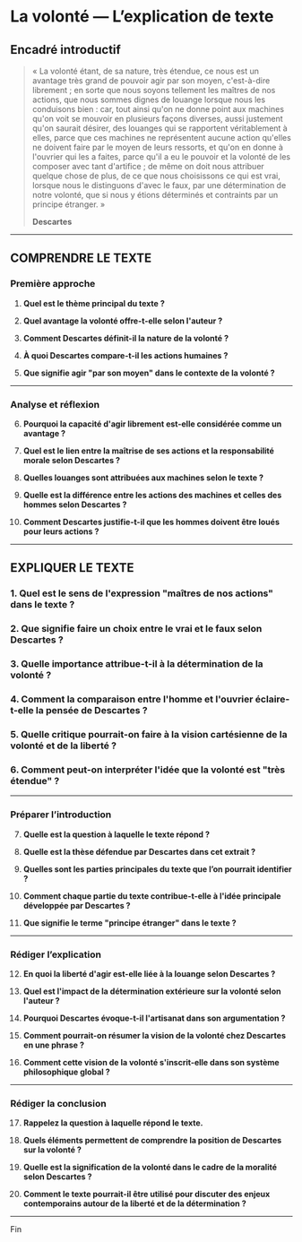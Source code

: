 # La volonté — L’explication de texte

## Encadré introductif
> « La volonté étant, de sa nature, très étendue, ce nous est un avantage très grand de pouvoir agir par son moyen, c'est-à-dire librement ; en sorte que nous soyons tellement les maîtres de nos actions, que nous sommes dignes de louange lorsque nous les conduisons bien : car, tout ainsi qu'on ne donne point aux machines qu'on voit se mouvoir en plusieurs façons diverses, aussi justement qu'on saurait désirer, des louanges qui se rapportent véritablement à elles, parce que ces machines ne représentent aucune action qu'elles ne doivent faire par le moyen de leurs ressorts, et qu'on en donne à l'ouvrier qui les a faites, parce qu'il a eu le pouvoir et la volonté de les composer avec tant d'artifice ; de même on doit nous attribuer quelque chose de plus, de ce que nous choisissons ce qui est vrai, lorsque nous le distinguons d'avec le faux, par une détermination de notre volonté, que si nous y étions déterminés et contraints par un principe étranger. »
>
> **Descartes**

---

## COMPRENDRE LE TEXTE

### Première approche

1. **Quel est le thème principal du texte ?**

2. **Quel avantage la volonté offre-t-elle selon l'auteur ?**

3. **Comment Descartes définit-il la nature de la volonté ?**

4. **À quoi Descartes compare-t-il les actions humaines ?**

5. **Que signifie agir "par son moyen" dans le contexte de la volonté ?**

---

### Analyse et réflexion

6. **Pourquoi la capacité d'agir librement est-elle considérée comme un avantage ?**

7. **Quel est le lien entre la maîtrise de ses actions et la responsabilité morale selon Descartes ?**

8. **Quelles louanges sont attribuées aux machines selon le texte ?**

9. **Quelle est la différence entre les actions des machines et celles des hommes selon Descartes ?**

10. **Comment Descartes justifie-t-il que les hommes doivent être loués pour leurs actions ?**

---

## EXPLIQUER LE TEXTE

### 1. Quel est le sens de l'expression "maîtres de nos actions" dans le texte ?

### 2. Que signifie faire un choix entre le vrai et le faux selon Descartes ?

### 3. Quelle importance attribue-t-il à la détermination de la volonté ?

### 4. Comment la comparaison entre l'homme et l'ouvrier éclaire-t-elle la pensée de Descartes ?

### 5. Quelle critique pourrait-on faire à la vision cartésienne de la volonté et de la liberté ?

### 6. Comment peut-on interpréter l'idée que la volonté est "très étendue" ?

---

### Préparer l’introduction

7. **Quelle est la question à laquelle le texte répond ?**

8. **Quelle est la thèse défendue par Descartes dans cet extrait ?**

9. **Quelles sont les parties principales du texte que l’on pourrait identifier ?**

10. **Comment chaque partie du texte contribue-t-elle à l'idée principale développée par Descartes ?**

11. **Que signifie le terme "principe étranger" dans le texte ?**

---

### Rédiger l’explication

12. **En quoi la liberté d'agir est-elle liée à la louange selon Descartes ?**

13. **Quel est l'impact de la détermination extérieure sur la volonté selon l'auteur ?**

14. **Pourquoi Descartes évoque-t-il l'artisanat dans son argumentation ?**

15. **Comment pourrait-on résumer la vision de la volonté chez Descartes en une phrase ?**

16. **Comment cette vision de la volonté s'inscrit-elle dans son système philosophique global ?**

---

### Rédiger la conclusion

17. **Rappelez la question à laquelle répond le texte.**

18. **Quels éléments permettent de comprendre la position de Descartes sur la volonté ?**

19. **Quelle est la signification de la volonté dans le cadre de la moralité selon Descartes ?**

20. **Comment le texte pourrait-il être utilisé pour discuter des enjeux contemporains autour de la liberté et de la détermination ?**

--- 

Fin